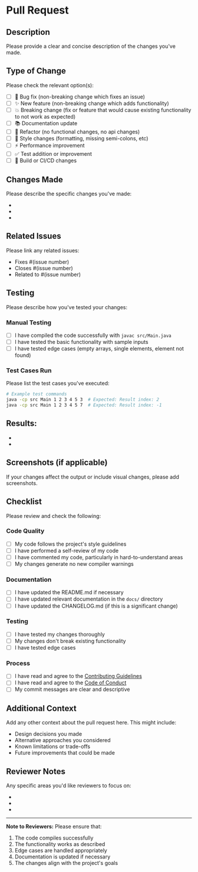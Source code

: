# Pull Request

## Description

Please provide a clear and concise description of the changes you've made.

## Type of Change

Please check the relevant option(s):

- [ ] 🐛 Bug fix (non-breaking change which fixes an issue)
- [ ] ✨ New feature (non-breaking change which adds functionality)
- [ ] 💥 Breaking change (fix or feature that would cause existing functionality to not work as expected)
- [ ] 📚 Documentation update
- [ ] 🔧 Refactor (no functional changes, no api changes)
- [ ] 🎨 Style changes (formatting, missing semi-colons, etc)
- [ ] ⚡ Performance improvement
- [ ] ✅ Test addition or improvement
- [ ] 🔨 Build or CI/CD changes

## Changes Made

Please describe the specific changes you've made:

- 
- 
- 

## Related Issues

Please link any related issues:

- Fixes #(issue number)
- Closes #(issue number)
- Related to #(issue number)

## Testing

Please describe how you've tested your changes:

### Manual Testing
- [ ] I have compiled the code successfully with `javac src/Main.java`
- [ ] I have tested the basic functionality with sample inputs
- [ ] I have tested edge cases (empty arrays, single elements, element not found)

### Test Cases Run
Please list the test cases you've executed:

```bash
# Example test commands
java -cp src Main 1 2 3 4 5 3  # Expected: Result index: 2
java -cp src Main 1 2 3 4 5 7  # Expected: Result index: -1
```

**Results:**
- 
- 
- 

## Screenshots (if applicable)

If your changes affect the output or include visual changes, please add screenshots.

## Checklist

Please review and check the following:

### Code Quality
- [ ] My code follows the project's style guidelines
- [ ] I have performed a self-review of my code
- [ ] I have commented my code, particularly in hard-to-understand areas
- [ ] My changes generate no new compiler warnings

### Documentation
- [ ] I have updated the README.md if necessary
- [ ] I have updated relevant documentation in the `docs/` directory
- [ ] I have updated the CHANGELOG.md (if this is a significant change)

### Testing
- [ ] I have tested my changes thoroughly
- [ ] My changes don't break existing functionality
- [ ] I have tested edge cases

### Process
- [ ] I have read and agree to the [Contributing Guidelines](../CONTRIBUTING.md)
- [ ] I have read and agree to the [Code of Conduct](../CODE_OF_CONDUCT.md)
- [ ] My commit messages are clear and descriptive

## Additional Context

Add any other context about the pull request here. This might include:

- Design decisions you made
- Alternative approaches you considered
- Known limitations or trade-offs
- Future improvements that could be made

## Reviewer Notes

Any specific areas you'd like reviewers to focus on:

- 
- 
- 

---

**Note to Reviewers:** Please ensure that:
1. The code compiles successfully
2. The functionality works as described
3. Edge cases are handled appropriately
4. Documentation is updated if necessary
5. The changes align with the project's goals